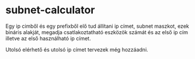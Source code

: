 # subnet-calculator
Egy ip cimből és egy prefixből elő tud állítani ip címet, subnet maszkot, ezek bináris alakját, megadja csatlakoztatható eszközök számát és az első ip cím illetve az első használható ip címet.

Utolsó elérhető és utolsó ip címet tervezek még hozzáadni.